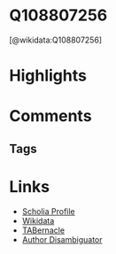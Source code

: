 
Q108807256
==========
  
  [@wikidata:Q108807256]  
  

# Highlights

# Comments

## Tags

# Links
  
 * [Scholia Profile](https://scholia.toolforge.org/work/Q108807256)  
 * [Wikidata](https://www.wikidata.org/wiki/Q108807256)  
 * [TABernacle](https://tabernacle.toolforge.org/?#/tab/manual/Q108807256/P921%3BP4510)  
 * [Author Disambiguator](https://author-disambiguator.toolforge.org/work_item_oauth.php?id=Q108807256&batch_id=&match=1&author_list_id=&doit=Get+author+links+for+work)  
